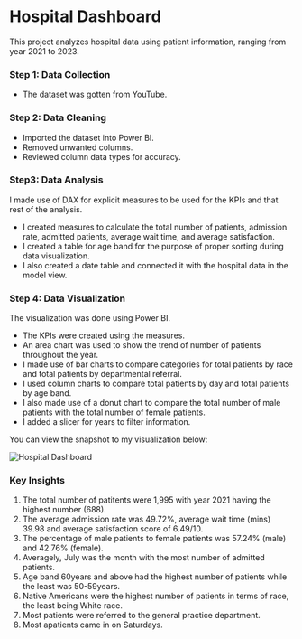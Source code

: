 # Hospital Dashboard
This project analyzes hospital data using patient information, ranging from year 2021 to 2023.
### Step 1: Data Collection
* The dataset was gotten from YouTube.
### Step 2: Data Cleaning
* Imported the dataset into Power BI.
* Removed unwanted columns.
* Reviewed column data types for accuracy.
### Step3: Data Analysis
I made use of DAX for explicit measures to be used for the KPIs and that rest of the analysis. 
* I created measures to calculate the total number of patients, admission rate, admitted patients, average wait time, and average satisfaction.
* I created a table for age band for the purpose of proper sorting during data visualization.
* I also created a date table and connected it with the hospital data in the model view. 
### Step 4: Data Visualization
The visualization was done using Power BI. 
* The KPIs were created using the measures.
* An area chart was used to show the trend of number of patients throughout the year.
* I made use of bar charts to compare categories for total patients by race and total patients by departmental referral. 
* I used column charts to compare total patients by day and total patients by age band.
* I also made use of a donut chart to compare the total number of male patients with the total number of female patients.
* I added a slicer for years to filter information.

You can view the snapshot to my visualization below: 

![Hospital Dashboard](https://github.com/user-attachments/assets/2be4e36c-824a-49af-8de4-bc0fd04f75e6)


### Key Insights
1. The total number of patitents were 1,995 with year 2021 having the highest number (688).
2. The average admission rate was 49.72%, average wait time (mins) 39.98 and average satisfaction score of 6.49/10. 
3. The percentage of male patients to female patients was 57.24% (male) and 42.76% (female).
4. Averagely, July was the month with the most number of admitted patients.
5. Age band 60years and above had the highest number of patients while the least was 50-59years.
6. Native Americans were the highest number of patients in terms of race, the least being White race.
7. Most patients were referred to the general practice department.
8. Most apatients came in on Saturdays.  
